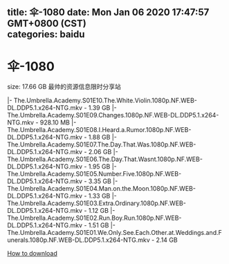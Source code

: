 
title: 伞-1080
date: Mon Jan 06 2020 17:47:57 GMT+0800 (CST)    
categories: baidu
---

# 伞-1080
size: 17.66 GB
 最帅的资源信息限时分享站
 
|- The.Umbrella.Academy.S01E10.The.White.Violin.1080p.NF.WEB-DL.DDP5.1.x264-NTG.mkv - 1.39 GB
|- The.Umbrella.Academy.S01E09.Changes.1080p.NF.WEB-DL.DDP5.1.x264-NTG.mkv - 928.10 MB
|- The.Umbrella.Academy.S01E08.I.Heard.a.Rumor.1080p.NF.WEB-DL.DDP5.1.x264-NTG.mkv - 1.88 GB
|- The.Umbrella.Academy.S01E07.The.Day.That.Was.1080p.NF.WEB-DL.DDP5.1.x264-NTG.mkv - 2.06 GB
|- The.Umbrella.Academy.S01E06.The.Day.That.Wasnt.1080p.NF.WEB-DL.DDP5.1.x264-NTG.mkv - 1.95 GB
|- The.Umbrella.Academy.S01E05.Number.Five.1080p.NF.WEB-DL.DDP5.1.x264-NTG.mkv - 3.35 GB
|- The.Umbrella.Academy.S01E04.Man.on.the.Moon.1080p.NF.WEB-DL.DDP5.1.x264-NTG.mkv - 1.33 GB
|- The.Umbrella.Academy.S01E03.Extra.Ordinary.1080p.NF.WEB-DL.DDP5.1.x264-NTG.mkv - 1.12 GB
|- The.Umbrella.Academy.S01E02.Run.Boy.Run.1080p.NF.WEB-DL.DDP5.1.x264-NTG.mkv - 1.51 GB
|- The.Umbrella.Academy.S01E01.We.Only.See.Each.Other.at.Weddings.and.Funerals.1080p.NF.WEB-DL.DDP5.1.x264-NTG.mkv - 2.14 GB

[How to download](https://bpcam.bemobtrk.com/go/2ceec3aa-1ca2-46d6-b9ff-aaa5c184517c?jno=5083)
